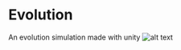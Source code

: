 # Evolution
An evolution simulation made with unity
![alt text](https://github.com/[username]/[reponame]/blob/[branch]/image.jpg?raw=true)
